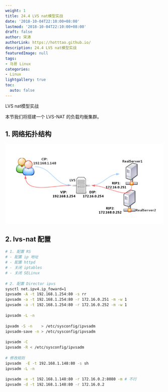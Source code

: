 ```yaml
---
weight: 1
title: 24.4 LVS nat模型实战
date: '2018-10-04T22:10:00+08:00'
lastmod: '2018-10-04T22:10:00+08:00'
draft: false
author: 宋涛
authorLink: https://hotttao.github.io/
description: 24.4 LVS nat模型实战
featuredImage: null
tags:
- 马哥 Linux
categories:
- Linux
lightgallery: true
toc:
  auto: false
---
```


LVS nat模型实战
<!-- more -->

本节我们将搭建一个 LVS-NAT 的负载均衡集群。

## 1. 网络拓扑结构
![web_fram](/images/linux_mt/LVS-NAT-FRAME.png)

## 2. lvs-nat 配置
```bash
# 1. 配置 RS
# - 配置 ip 地址
# - 配置 httpd
# - 关闭 iptables
# - 关闭 SELinux

# 2. 配置 Director ipvs
sysctl net.ipv4.ip_foward=1
ipvsadm -A -t 192.168.1.254:80 -s rr
ipvsadm -a -t 192.168.1.254:80 -r 172.16.0.251 -m -w 1
ipvsadm -a -t 192.168.1.254:80 -r 172.16.0.252 -m -w 1

ipvsadm -L -n

ipvadm -S -n    > /etc/sysconfig/ipvsadm
ipvsadm-save -n > /etc/sysconfig/ipvsadm

ipvsadm -C
ipvsadm -R < /etc/sysconfig/ipvsadm

# 修改规则
ipvsadm  -E -t 192.168.1.148:80 -s sh
ipvsadm -L -n

ipvsadm -e -t 192.168.1.148:80 -r 172.16.0.2:8080 -m # 不行
ipvsadm -d -t 192.168.1.148:80 -r 172.16.0.2
```
